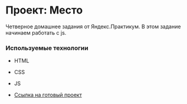 # Проект: Место
Четверное домашнее задания от Яндекс.Практикум. В этом задание начинаем работать с js.

### Используемые технологии
* HTML
* CSS
* JS

* [Ссылка на готовый проект](https://osmini.github.io/mesto/)
